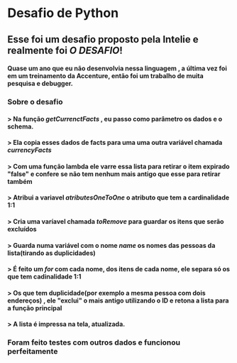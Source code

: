 # Desafio de Python 

## Esse foi um desafio proposto pela Intelie e realmente foi _O DESAFIO_!
#### Quase um ano que eu não desenvolvia nessa linguagem , a última vez foi em um treinamento da Accenture, então foi um trabalho de muita pesquisa e debugger.

### Sobre o desafio
#### > Na função _getCurrenctFacts_ , eu passo como parâmetro os dados e o schema.
#### > Ela copia esses dados de facts para uma uma outra variável chamada _currencyFacts_
#### > Com uma função lambda ele varre essa lista para retirar o item expirado "false" e confere se não tem nenhum mais antigo que esse para retirar também
#### > Atribui a variavel _atributesOneToOne_ o atributo que tem a cardinalidade 1:1
#### > Cria uma varíavel chamada _toRemove_ para guardar os itens que serão excluídos
#### > Guarda numa variável com o nome _name_ os nomes das pessoas da lista(tirando as duplicidades)
#### > É feito um _for_ com cada nome, dos itens de cada nome, ele separa só os que tem cadinalidade 1:1
#### > Os que tem duplicidade(por exemplo a mesma pessoa com dois endereços) , ele "exclui" o mais antigo utilizando o ID e retona a lista para a função principal
#### > A lista é impressa na tela, atualizada.

### Foram feito testes com outros dados e funcionou perfeitamente
